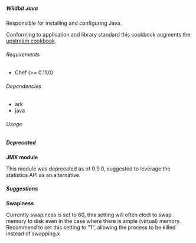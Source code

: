 ##### Wildbit Java

Responsible for installing and configuring Java. 

Conforming to application and library standard this cookbook augments the [upstream cookbook](https://github.com/socrata-cookbooks/java).

###### Requirements

* Chef (>= 0.11.0)

###### Dependencies

* ark
* java

###### Usage


##### Deprecated

__JMX module__

This module was deprecated as of 0.9.0, suggested to leverage the statistics API as an alternative.

##### Suggestions

__Swapiness__

Currently swapiness is set to 60, this setting will often elect to swap memory to disk even in the case where there is ample (virtual) memory. Recommend to set this setting to "1", allowing the process to be killed instead of swapping.x